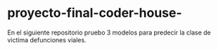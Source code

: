 # proyecto-final-coder-house-
En el siguiente repositorio pruebo 3 modelos para predecir la clase de victima defunciones viales.
